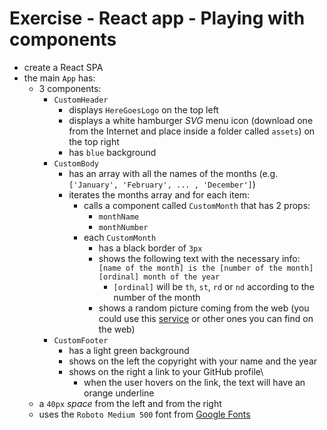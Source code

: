 # Exercise - React app - Playing with components
* create a React SPA
* the main `App` has:
  * 3 components:
    * `CustomHeader`
      * displays `HereGoesLogo` on the top left
      * displays a white hamburger *SVG* menu icon (download one from the Internet and place inside a folder called `assets`) on the top right
      * has `blue` background 
    * `CustomBody`
      * has an array with all the names of the months (e.g. `['January', 'February', ... , 'December']`)
      * iterates the months array and for each item:
        * calls a component called `CustomMonth` that has 2 props:
          * `monthName`
          * `monthNumber`
        * each `CustomMonth`
          * has a black border of `3px`
          * shows the following text with the necessary info: `[name of the month] is the [number of the month][ordinal] month of the year`
            * `[ordinal]` will be `th`, `st`, `rd` or `nd` according to the number of the month
          * shows a random picture coming from the web (you could use this [service](https://random.responsiveimages.io/) or other ones you can find on the web)
    * `CustomFooter`
      * has a light green background
      * shows on the left the copyright with your name and the year
      * shows on the right a link to your GitHub profile\
        * when the user hovers on the link, the text will have an orange underline
  * a `40px` *space* from the left and from the right
  * uses the `Roboto Medium 500` font from [Google Fonts](https://fonts.google.com/specimen/Roboto)